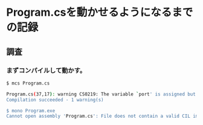 # Program.csを動かせるようになるまでの記録

## 調査

### まずコンパイルして動かす。

```sh
$ mcs Program.cs

Program.cs(37,17): warning CS0219: The variable `port' is assigned but its value is never used
Compilation succeeded - 1 warning(s)

$ mono Program.exe
Cannot open assembly 'Program.cs': File does not contain a valid CIL image.
```

